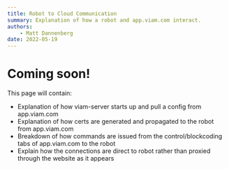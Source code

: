 ```yaml
---
title: Robot to Cloud Communication
summary: Explanation of how a robot and app.viam.com interact.
authors:
    - Matt Dannenberg
date: 2022-05-19
---
```

# Coming soon!
This page will contain:

- Explanation of how viam-server starts up and pull a config from app.viam.com
- Explanation of how certs are generated and propagated to the robot from app.viam.com
- Breakdown of how commands are issued from the control/blockcoding tabs of app.viam.com to the robot
- Explain how the connections are direct to robot rather than proxied through the website as it appears
